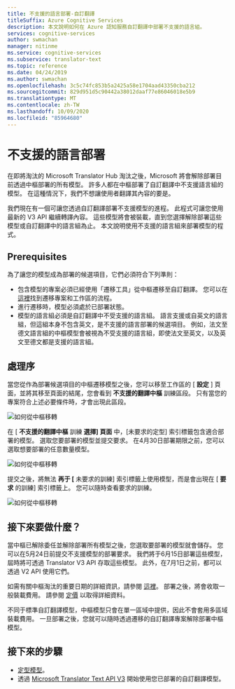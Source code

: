 ```yaml
---
title: 不支援的語言部署-自訂翻譯
titleSuffix: Azure Cognitive Services
description: 本文說明如何在 Azure 認知服務自訂翻譯中部署不支援的語言組。
services: cognitive-services
author: swmachan
manager: nitinme
ms.service: cognitive-services
ms.subservice: translator-text
ms.topic: reference
ms.date: 04/24/2019
ms.author: swmachan
ms.openlocfilehash: 3c5c74fc853b5a2425a58e1704aad43350cba212
ms.sourcegitcommit: 829d951d5c90442a38012daaf77e86046018e5b9
ms.translationtype: MT
ms.contentlocale: zh-TW
ms.lasthandoff: 10/09/2020
ms.locfileid: "85964680"
---
```

# <a name="unsupported-language-deployments"></a>不支援的語言部署

<!--Custom Translator provides the highest-quality translations possible using the latest techniques in neural machine learning. While Microsoft intends to make neural training available in all languages, there are some limitations that prevent us from being able to offer neural machine translation in all language pairs.-->  

在即將淘汰的 Microsoft Translator Hub 淘汰之後，Microsoft 將會解除部署目前透過中樞部署的所有模型。 許多人都在中樞部署了自訂翻譯中不支援語言組的模型。  在這種情況下，我們不想讓使用者翻譯其內容的要是。

我們現在有一個可讓您透過自訂翻譯部署不支援模型的進程。  此程式可讓您使用最新的 V3 API 繼續轉譯內容。  這些模型將會被裝載，直到您選擇解除部署這些模型或自訂翻譯中的語言組為止。  本文說明使用不支援的語言組來部署模型的程式。

## <a name="prerequisites"></a>Prerequisites

為了讓您的模型成為部署的候選項目，它們必須符合下列準則：
* 包含模型的專案必須已經使用「遷移工具」從中樞遷移至自訂翻譯。  您可以在 [這裡](how-to-migrate.md)找到遷移專案和工作區的流程。
* 進行遷移時，模型必須處於已部署狀態。  
* 模型的語言組必須是自訂翻譯中不受支援的語言組。  語言支援或自英文的語言組，但這組本身不包含英文，是不支援的語言部署的候選項目。  例如，法文至德文語言組的中樞模型會被視為不受支援的語言組，即使法文至英文，以及英文至德文都是支援的語言組。

## <a name="process"></a>處理序
當您從作為部署候選項目的中樞遷移模型之後，您可以移至工作區的 [ **設定** ] 頁面，並將其移至頁面的結尾，您會看到 **不支援的翻譯中樞** 訓練區段。  只有當您的專案符合上述必要條件時，才會出現此區段。

![如何從中樞移轉](media/unsupported-language-deployments/unsupported-translator-hub-trainings.jpg)

在 [ **不支援的翻譯中樞** 訓練 **選擇] 頁面** 中，[未要求的定型] 索引標籤包含適合部署的模型。  選取您要部署的模型並提交要求。   在4月30日部署期限之前，您可以選取想要部署的任意數量模型。
 
![如何從中樞移轉](media/unsupported-language-deployments/unsupported-translator-hub-trainings-list.jpg)

提交之後，將無法 **再于 [** 未要求的訓練] 索引標籤上使用模型，而是會出現在 [ **要求** 的訓練] 索引標籤上。 您可以隨時查看要求的訓練。

![如何從中樞移轉](media/unsupported-language-deployments/request-unsupported-trainings.jpg) 

## <a name="whats-next"></a>接下來要做什麼？

當中樞已解除委任並解除部署所有模型之後，您選取要部署的模型就會儲存。  您可以在5月24日前提交不支援模型的部署要求。  我們將于6月15日部署這些模型，屆時將可透過 Translator V3 API 存取這些模型。  此外，在7月1日之前，都可以透過 V2 API 使用它們。  

如需有關中樞淘汰的重要日期的詳細資訊，請參閱 [這裡](https://www.microsoft.com/translator/business/hub/)。
部署之後，將會收取一般裝載費用。  請參閱 [定價](https://azure.microsoft.com/pricing/details/cognitive-services/translator-text-api/) 以取得詳細資料。  

不同于標準自訂翻譯模型，中樞模型只會在單一區域中提供，因此不會套用多區域裝載費用。  一旦部署之後，您就可以隨時透過遷移的自訂翻譯專案解除部署中樞模型。

## <a name="next-steps"></a>接下來的步驟

- [定型模型](how-to-train-model.md)。
- 透過 [Microsoft Translator Text API V3](https://docs.microsoft.com/azure/cognitive-services/translator/reference/v3-0-translate?tabs=curl) 開始使用您已部署的自訂翻譯模型。
